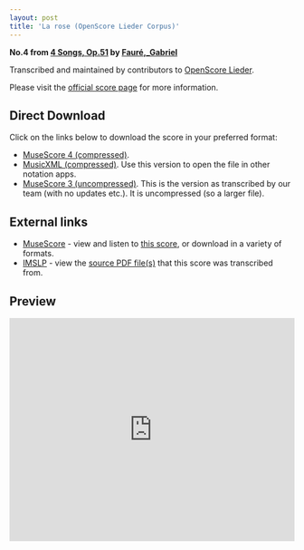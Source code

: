 ```yaml
---
layout: post
title: 'La rose (OpenScore Lieder Corpus)'
---
```


__No.4 from [4 Songs, Op.51](https://fourscoreandmore.org/openscore/lieder/Faur%C3%A9%2C_Gabriel/4_Songs%2C_Op.51/) by [Fauré,_Gabriel](https://fourscoreandmore.org/openscore/lieder/Faur%C3%A9%2C_Gabriel)__

Transcribed and maintained by contributors to [OpenScore Lieder].

Please visit the [official score page] for more information.

[official score page]: https://musescore.com/openscore-lieder-corpus/scores/6138105
[OpenScore Lieder]: https://musescore.com/openscore-lieder-corpus

## Direct Download

Click on the links below to download the score in your preferred format:
- [MuseScore 4 (compressed)](https://fourscoreandmore.org/openscore/lieder/Faur%C3%A9%2C_Gabriel/4_Songs%2C_Op.51/4_La_rose.mscz).
- [MusicXML (compressed)](https://fourscoreandmore.org/openscore/lieder/Faur%C3%A9%2C_Gabriel/4_Songs%2C_Op.51/4_La_rose.mxl). Use this version to open the file in other notation apps.
- [MuseScore 3 (uncompressed)](https://raw.githubusercontent.com/OpenScore/Lieder/refs/heads/main/scores/Faur%C3%A9%2C_Gabriel/4_Songs%2C_Op.51/4_La_rose/lc6138105.mscx). This is the version as transcribed by our team (with no updates etc.). It is uncompressed (so a larger file).

## External links

- [MuseScore] - view and listen to [this score][MuseScore], or download in a variety of formats.
- [IMSLP] - view the [source PDF file(s)][IMSLP] that this score was transcribed from.

[MuseScore]: https://musescore.com/score/6138105
[IMSLP]: https://imslp.org/wiki/Special:ReverseLookup/24124

## Preview

<iframe width="100%" height="394" src="https://musescore.com/openscore-lieder-corpus/scores/6138105/embed" frameborder="0" allowfullscreen allow="autoplay; fullscreen"></iframe>
